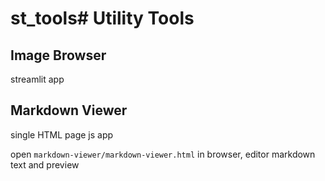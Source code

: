 # st_tools# Utility Tools


## Image Browser

streamlit app

## Markdown Viewer

single HTML page js app

open `markdown-viewer/markdown-viewer.html` in browser, editor markdown text and preview